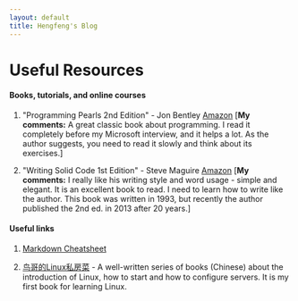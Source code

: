 ```yaml
---
layout: default
title: Hengfeng's Blog
---
```


Useful Resources
==========

#### Books, tutorials, and online courses


01. "Programming Pearls 2nd Edition" - Jon Bentley 
[Amazon](http://www.amazon.com/Programming-Pearls-2nd-Edition-Bentley/dp/0201657880)
[**My comments:** A great classic book about programming. I read it completely 
before my Microsoft interview, and it helps a lot. As the author suggests, 
you need to read it slowly and think about its exercises.]

02. "Writing Solid Code 1st Edition" - Steve Maguire 
[Amazon](http://www.amazon.com/Writing-Solid-Microsoft-Programming-Series/dp/1556155514)
[**My comments:** I really like his writing style and word usage - simple and 
elegant. It is an excellent book to read. I need to learn how to write 
like the author. This book was written in 1993, but recently the author
published the 2nd ed. in 2013 after 20 years.]


#### Useful links

01. [Markdown Cheatsheet](https://github.com/adam-p/markdown-here/wiki/Markdown-Cheatsheet)

02. [鸟哥的Linux私房菜](http://linux.vbird.org/) - A well-written series of books (Chinese) about the introduction of Linux, how to start and how to configure servers. It is my first book for learning Linux. 